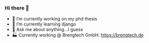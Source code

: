 ### Hi there 👋



- 🔭 I’m currently working on my phd thesis
- 🌱 I’m currently learning django
- 💬 Ask me about anything...I guess
- 🏭 Currently working @ Brengtech GmbH: https://brengtech.de
